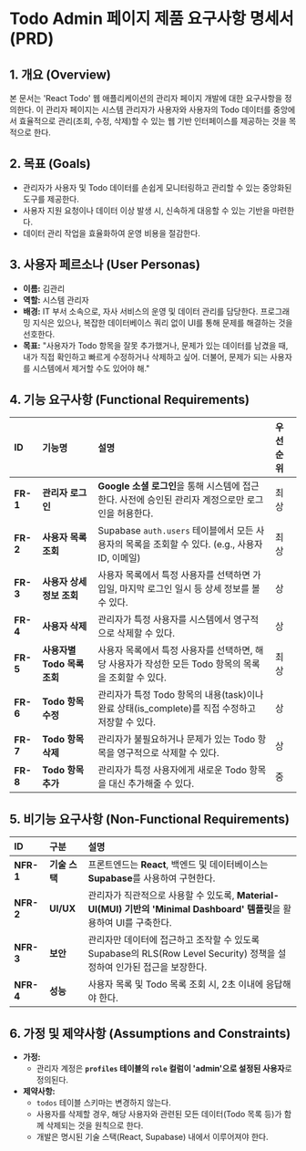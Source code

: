 # Todo Admin 페이지 제품 요구사항 명세서 (PRD)

## 1. 개요 (Overview)

본 문서는 'React Todo' 웹 애플리케이션의 관리자 페이지 개발에 대한 요구사항을 정의한다. 이 관리자 페이지는 시스템 관리자가 사용자와 사용자의 Todo 데이터를 중앙에서 효율적으로 관리(조회, 수정, 삭제)할 수 있는 웹 기반 인터페이스를 제공하는 것을 목적으로 한다.

## 2. 목표 (Goals)

- 관리자가 사용자 및 Todo 데이터를 손쉽게 모니터링하고 관리할 수 있는 중앙화된 도구를 제공한다.
- 사용자 지원 요청이나 데이터 이상 발생 시, 신속하게 대응할 수 있는 기반을 마련한다.
- 데이터 관리 작업을 효율화하여 운영 비용을 절감한다.

## 3. 사용자 페르소나 (User Personas)

- **이름:** 김관리
- **역할:** 시스템 관리자
- **배경:** IT 부서 소속으로, 자사 서비스의 운영 및 데이터 관리를 담당한다. 프로그래밍 지식은 있으나, 복잡한 데이터베이스 쿼리 없이 UI를 통해 문제를 해결하는 것을 선호한다.
- **목표:** "사용자가 Todo 항목을 잘못 추가했거나, 문제가 있는 데이터를 남겼을 때, 내가 직접 확인하고 빠르게 수정하거나 삭제하고 싶어. 더불어, 문제가 되는 사용자를 시스템에서 제거할 수도 있어야 해."

## 4. 기능 요구사항 (Functional Requirements)

| ID      | 기능명                 | 설명                                                                                             | 우선순위 |
| :------ | :--------------------- | :----------------------------------------------------------------------------------------------- | :------- |
| **FR-1**  | **관리자 로그인**        | **Google 소셜 로그인**을 통해 시스템에 접근한다. 사전에 승인된 관리자 계정으로만 로그인을 허용한다. | 최상     |
| **FR-2**  | **사용자 목록 조회**     | Supabase `auth.users` 테이블에서 모든 사용자의 목록을 조회할 수 있다. (e.g., 사용자 ID, 이메일)      | 최상     |
| **FR-3**  | **사용자 상세 정보 조회** | 사용자 목록에서 특정 사용자를 선택하면 가입일, 마지막 로그인 일시 등 상세 정보를 볼 수 있다.      | 상       |
| **FR-4**  | **사용자 삭제**          | 관리자가 특정 사용자를 시스템에서 영구적으로 삭제할 수 있다.                                     | 상       |
| **FR-5**  | **사용자별 Todo 목록 조회** | 사용자 목록에서 특정 사용자를 선택하면, 해당 사용자가 작성한 모든 Todo 항목의 목록을 조회할 수 있다. | 최상     |
| **FR-6**  | **Todo 항목 수정**       | 관리자가 특정 Todo 항목의 내용(task)이나 완료 상태(is_complete)를 직접 수정하고 저장할 수 있다. | 상       |
| **FR-7**  | **Todo 항목 삭제**       | 관리자가 불필요하거나 문제가 있는 Todo 항목을 영구적으로 삭제할 수 있다.                           | 상       |
| **FR-8**  | **Todo 항목 추가**       | 관리자가 특정 사용자에게 새로운 Todo 항목을 대신 추가해줄 수 있다.                                 | 중       |


## 5. 비기능 요구사항 (Non-Functional Requirements)

| ID       | 구분     | 설명                                                                                                                            |
| :------- | :------- | :------------------------------------------------------------------------------------------------------------------------------ |
| **NFR-1**  | **기술 스택** | 프론트엔드는 **React**, 백엔드 및 데이터베이스는 **Supabase**를 사용하여 구현한다.                                              |
| **NFR-2**  | **UI/UX**  | 관리자가 직관적으로 사용할 수 있도록, **Material-UI(MUI) 기반의 'Minimal Dashboard' 템플릿**을 활용하여 UI를 구축한다. |
| **NFR-3**  | **보안**     | 관리자만 데이터에 접근하고 조작할 수 있도록 Supabase의 RLS(Row Level Security) 정책을 설정하여 인가된 접근을 보장한다. |
| **NFR-4**  | **성능**     | 사용자 목록 및 Todo 목록 조회 시, 2초 이내에 응답해야 한다.                                                                   |

## 6. 가정 및 제약사항 (Assumptions and Constraints)

- **가정:**
  - 관리자 계정은 **`profiles` 테이블의 `role` 컬럼이 'admin'으로 설정된 사용자**로 정의된다.
- **제약사항:**
  - `todos` 테이블 스키마는 변경하지 않는다.
  - 사용자를 삭제할 경우, 해당 사용자와 관련된 모든 데이터(Todo 목록 등)가 함께 삭제되는 것을 원칙으로 한다.
  - 개발은 명시된 기술 스택(React, Supabase) 내에서 이루어져야 한다.
